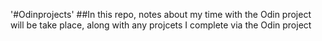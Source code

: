 '#Odinprojects'
##In this repo, notes about my time with the Odin project will be take place, along with any projcets I complete via the Odin project

